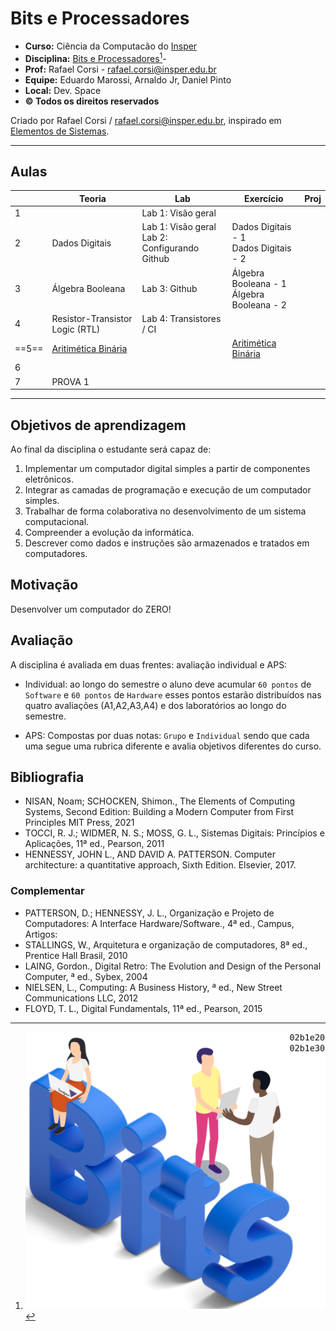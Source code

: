 # Bits e Processadores


- **Curso:** Ciência da Computacão do [Insper](https://www.insper.edu.br/)
- **Disciplina:** [Bits e Processadores]()[^1]- 
- **Prof:** Rafael Corsi - rafael.corsi@insper.edu.br
- **Equipe:** Eduardo Marossi, Arnaldo Jr, Daniel Pinto
- **Local:** Dev. Space
- **© Todos os direitos reservados**

[^1]:![](assets/bits.png)

Criado por Rafael Corsi / rafael.corsi@insper.edu.br, inspirado em [Elementos de Sistemas](github.com/insper/z01.1).

-------------------------

## Aulas


|       | Teoria                                                                               | Lab                                              | Exercício                                                                        | Proj |
|-------|--------------------------------------------------------------------------------------|--------------------------------------------------|----------------------------------------------------------------------------------|------|
| 1     |                                                                                      | Lab 1: Visão geral                               |                                                                                  |      |
| 2     | Dados Digitais                                                                       | Lab 1: Visão geral<br>Lab 2: Configurando Github | Dados Digitais - 1<br>Dados Digitais - 2                                         |      |
| 3     | Álgebra Booleana                                                                     | Lab 3: Github                                    | Álgebra Booleana - 1<br>Álgebra Booleana - 2                                     |      |
| 4     | Resistor-Transistor Logic (RTL)                                                      | Lab 4: Transistores / CI                         |                                                                                  |      |
| ==5== | [Aritimética Binária](/bits-e-proc/commum-content/teoria/Teoria-Aritmetica-Binaria/) |                                                  | [Aritimética Binária](commum-content/exercicios/Exercicios-Aritmetica-Booleana/) |      |
| 6     |                                                                                      |                                                  |                                                                                  |      |
| 7     | PROVA 1                                                                              |                                                  |                                                                                  |      |

-------------------------

## Objetivos de aprendizagem

Ao final da disciplina o estudante será capaz de:

1. Implementar um computador digital simples a partir de componentes eletrônicos.
2. Integrar as camadas de programação e execução de um computador simples.
3. Trabalhar de forma colaborativa no desenvolvimento de um sistema computacional.
4. Compreender a evolução da informática.
5. Descrever como dados e instruções são armazenados e tratados em computadores.

## Motivação

Desenvolver um computador do ZERO! 

## Avaliação

A disciplina é avaliada em duas frentes: avaliação individual e APS:

- Individual: ao longo do semestre o aluno deve acumular `60 pontos` de `Software` e `60 pontos` de `Hardware` 
esses pontos estarão distribuídos nas quatro avaliações (A1,A2,A3,A4) e dos laboratórios ao longo do semestre. 

- APS: Compostas por duas notas: `Grupo` e `Individual` sendo que cada uma segue uma 
rubrica diferente e avalia objetivos diferentes do curso.

## Bibliografia

- NISAN, Noam; SCHOCKEN, Shimon., The Elements of Computing Systems, Second Edition: Building a Modern Computer from First Principles MIT Press, 2021
- TOCCI, R. J.; WIDMER, N. S.; MOSS, G. L., Sistemas Digitais: Princípios e Aplicações, 11ª ed., Pearson, 2011
- HENNESSY, JOHN L., AND DAVID A. PATTERSON. Computer architecture: a quantitative approach, Sixth Edition. Elsevier, 2017.

### Complementar

- PATTERSON, D.; HENNESSY, J. L., Organização e Projeto de Computadores: A Interface Hardware/Software., 4ª ed., Campus, Artigos:
- STALLINGS, W., Arquitetura e organização de computadores, 8ª ed., Prentice Hall Brasil, 2010
- LAING, Gordon., Digital Retro: The Evolution and Design of the Personal Computer, ª ed., Sybex, 2004
- NIELSEN, L., Computing: A Business History, ª ed., New Street Communications LLC, 2012
- FLOYD, T. L., Digital Fundamentals, 11ª ed., Pearson, 2015

